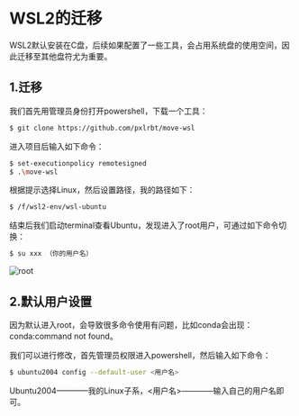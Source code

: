 # WSL2的迁移

WSL2默认安装在C盘，后续如果配置了一些工具，会占用系统盘的使用空间，因此迁移至其他盘符尤为重要。



## 1.迁移

我们首先用管理员身份打开powershell，下载一个工具：

```bash
$ git clone https://github.com/pxlrbt/move-wsl
```

进入项目后输入如下命令：

```bash
$ set-executionpolicy remotesigned
$ .\move-wsl
```

根据提示选择Linux，然后设置路径，我的路径如下：

```bash
$ /f/wsl2-env/wsl-ubuntu
```

结束后我们启动terminal查看Ubuntu，发现进入了root用户，可通过如下命令切换：

```bash
$ su xxx （你的用户名）
```

![root](/Users/asic-zty/Desktop/ASIC/GitHub/wsl2-config/image/root.png)



## 2.默认用户设置

因为默认进入root，会导致很多命令使用有问题，比如conda会出现：conda:command not found。

我们可以进行修改，首先管理员权限进入powershell，然后输入如下命令：

```bash
$ ubuntu2004 config --default-user <用户名>
```

Ubuntu2004————我的Linux子系，<用户名>————输入自己的用户名即可。